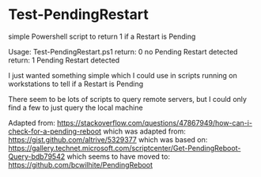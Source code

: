 # Test-PendingRestart
simple Powershell script to return 1 if a Restart is Pending

Usage: Test-PendingRestart.ps1
return: 0   no Pending Restart detected
return: 1   Pending Restart detected

I just wanted something simple which I could use in scripts running on workstations to tell if a Restart is Pending

There seem to be lots of scripts to query remote servers, but I could only find a few to just query the local machine

Adapted from: https://stackoverflow.com/questions/47867949/how-can-i-check-for-a-pending-reboot
which was adapted from: https://gist.github.com/altrive/5329377
which was based on:     https://gallery.technet.microsoft.com/scriptcenter/Get-PendingReboot-Query-bdb79542 
which seems to have moved to: https://github.com/bcwilhite/PendingReboot
